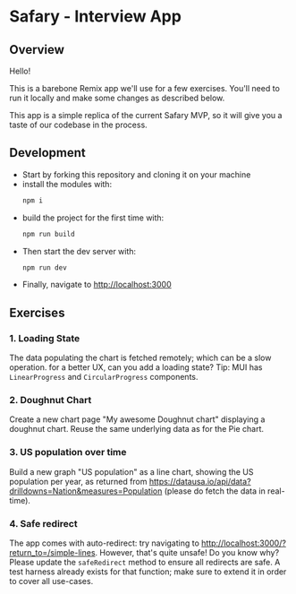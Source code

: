 # Safary - Interview App

## Overview

Hello!

This is a barebone Remix app we'll use for a few exercises. You'll need to run
it locally and make some changes as described below.

This app is a simple replica of the current Safary MVP, so it will give you
a taste of our codebase in the process.

## Development

- Start by forking this repository and cloning it on your machine
- install the modules with:
  ```sh
  npm i
  ```
- build the project for the first time with:
  ```sh
  npm run build
  ```
- Then start the dev server with:
  ```sh
  npm run dev
  ```
- Finally, navigate to [http://localhost:3000](http://localhost:3000)

## Exercises

### 1. Loading State

The data populating the chart is fetched remotely; which can be a slow
operation. for a better UX, can you add a loading state?
Tip: MUI has `LinearProgress` and `CircularProgress` components.

### 2. Doughnut Chart

Create a new chart page "My awesome Doughnut chart" displaying a doughnut chart.
Reuse the same underlying data as for the Pie chart.

### 3. US population over time

Build a new graph "US population" as a line chart, showing the US population per
year, as returned from https://datausa.io/api/data?drilldowns=Nation&measures=Population
(please do fetch the data in real-time).

### 4. Safe redirect

The app comes with auto-redirect: try navigating to [http://localhost:3000/?return_to=/simple-lines](http://localhost:3000/?return_to=/simple-lines).
However, that's quite unsafe! Do you know why?
Please update the `safeRedirect` method to ensure all redirects are safe. A test
harness already exists for that function; make sure to extend it in order to
cover all use-cases.
